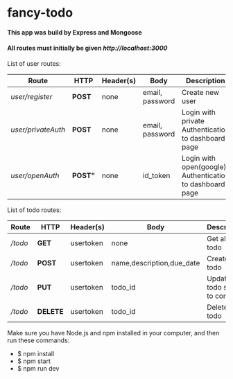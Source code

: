 # fancy-todo

#### This app was build by Express and Mongoose

#### All routes must initially be given _http://localhost:3000_

List of user routes:

Route | HTTP | Header(s) | Body | Description
------|------|-----------|------|-------------
_user/register_ | **POST** | none | email, password | Create new user
_user/privateAuth_ | **POST** | none | email, password | Login with private Authentication to dashboard page
_user/openAuth_ | **POST"** | none | id_token | Login with open(google) Authentication to dashboard page
 
List of todo routes: 

Route | HTTP | Header(s) | Body | Description
------|------|-----------|------|-------------
_/todo_ | **GET**| usertoken | none | Get all list todo
_/todo_ | **POST** | usertoken | name,description,due_date | Create new todo
_/todo_  | **PUT**  | usertoken | todo_id | Update todo status to complete
_/todo_   | **DELETE** | usertoken | todo_id | Delete one todo

Make sure you have Node.js and npm installed in your computer, and then run these commands:

* $ npm install
* $ npm start
* $ npm run dev